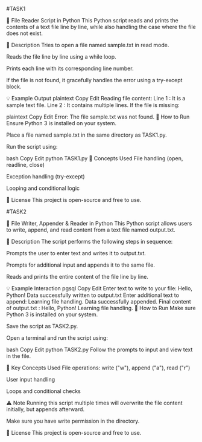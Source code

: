 #TASK1 

📄 File Reader Script in Python
This Python script reads and prints the contents of a text file line by line, while also handling the case where the file does not exist.

🧾 Description
Tries to open a file named sample.txt in read mode.

Reads the file line by line using a while loop.

Prints each line with its corresponding line number.

If the file is not found, it gracefully handles the error using a try-except block.

💡 Example Output
plaintext
Copy
Edit
Reading file content:
Line 1 :  It is a sample text file.
Line 2 :  It contains multiple lines.
If the file is missing:

plaintext
Copy
Edit
Error: The file sample.txt was not found.
🚀 How to Run
Ensure Python 3 is installed on your system.

Place a file named sample.txt in the same directory as TASK1.py.

Run the script using:

bash
Copy
Edit
python TASK1.py
🧠 Concepts Used
File handling (open, readline, close)

Exception handling (try-except)

Looping and conditional logic

📄 License
This project is open-source and free to use.

#TASK2

📝 File Writer, Appender & Reader in Python
This Python script allows users to write, append, and read content from a text file named output.txt.

📄 Description
The script performs the following steps in sequence:

Prompts the user to enter text and writes it to output.txt.

Prompts for additional input and appends it to the same file.

Reads and prints the entire content of the file line by line.

💡 Example Interaction
pgsql
Copy
Edit
Enter text to write to your file: Hello, Python!
Data successfully written to output.txt
Enter additional text to append: Learning file handling.
Data successfully appended.
Final content of output.txt :
Hello, Python!
Learning file handling.
🚀 How to Run
Make sure Python 3 is installed on your system.

Save the script as TASK2.py.

Open a terminal and run the script using:

bash
Copy
Edit
python TASK2.py
Follow the prompts to input and view text in the file.

🧠 Key Concepts Used
File operations: write ("w"), append ("a"), read ("r")

User input handling

Loops and conditional checks

⚠️ Note
Running this script multiple times will overwrite the file content initially, but appends afterward.

Make sure you have write permission in the directory.

📄 License
This project is open-source and free to use.

